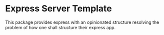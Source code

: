 # Express Server Template

This package provides express with an opinionated structure resolving the problem of how one shall structure their express app.
